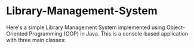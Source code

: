 # Library-Management-System
Here's a simple Library Management System implemented using Object-Oriented Programming (OOP) in Java. This is a console-based application with three main classes:
